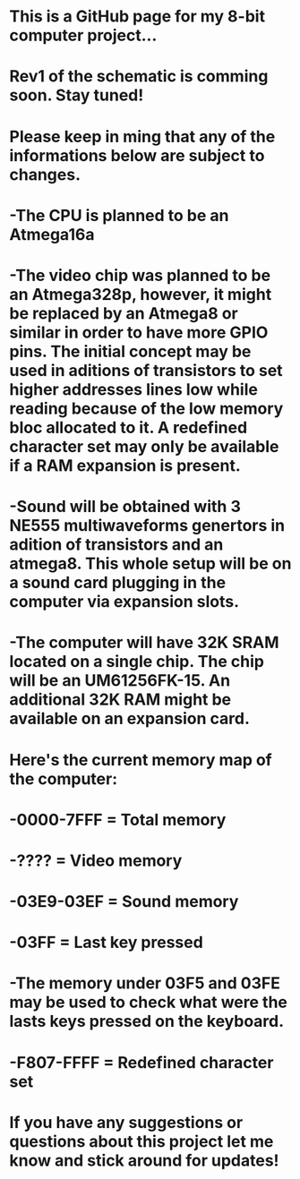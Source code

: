 # This is a GitHub page for my 8-bit computer project...
# 
# Rev1 of the schematic is comming soon. Stay tuned!
#
# Please keep in ming that any of the informations below are subject to changes.
# -The CPU is planned to be an Atmega16a
# -The video chip was planned to be an Atmega328p, however, it might be replaced by an Atmega8 or similar in order to have more GPIO pins. The initial concept may be used in aditions of transistors to set higher addresses lines low while reading because of the low memory bloc allocated to it. A redefined character set may only be available if a RAM expansion is present.
# -Sound will be obtained with 3 NE555 multiwaveforms genertors in adition of transistors and an atmega8. This whole setup will be on a sound card plugging in the computer via expansion slots.
# -The computer will have 32K SRAM located on a single chip. The chip will be an UM61256FK-15. An additional 32K RAM might be available on an expansion card.
#
# Here's the current memory map of the computer:
#   -0000-7FFF = Total memory
#   -???? = Video memory
#   -03E9-03EF = Sound memory
#   -03FF = Last key pressed
#   -The memory under 03F5 and 03FE may be used to check what were the lasts keys pressed on the keyboard.
#   -F807-FFFF = Redefined character set
#
# If you have any suggestions or questions about this project let me know and stick around for updates!
